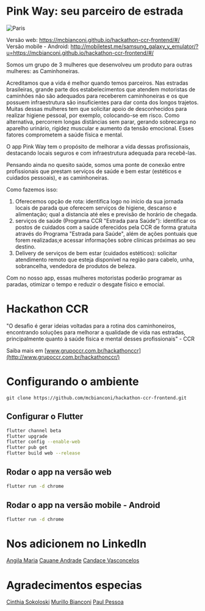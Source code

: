 # Pink Way: seu parceiro de estrada
<img src="https://media.discordapp.net/attachments/719238696821588032/721899775129157632/Screen_Shot_2020-06-14_at_22.31.39.png?width=1440&height=602" alt="Paris" class="center">

Versão web: https://mcbianconi.github.io/hackathon-ccr-frontend/#/ <br>
Versão mobile - Android: http://mobiletest.me/samsung_galaxy_y_emulator/?u=https://mcbianconi.github.io/hackathon-ccr-frontend/#/ <br>

Somos um grupo de 3 mulheres que desenvolveu um produto para outras mulheres: as Caminhoneiras.

Acreditamos que a vida é melhor quando temos parceiros. Nas estradas brasileiras, grande parte dos estabelecimentos que atendem motoristas de caminhões não são adequados para receberem caminhoneiras e os que possuem infraestrutura são insuficientes para dar conta dos longos trajetos. Muitas dessas mulheres tem que solicitar apoio de desconhecidos para realizar higiene pessoal, por exemplo, colocando-se em risco. Como alternativa, percorrem longas distâncias sem parar, gerando sobrecarga no aparelho urinário, rigidez muscular e aumento da tensão emocional. Esses fatores comprometem a saúde física e mental.

O app Pink Way tem o propósito de melhorar a vida dessas profissionais, destacando locais seguros e com infraestrutura adequada para recebê-las.

Pensando ainda no quesito saúde, somos uma ponte de conexão entre profissionais que prestam serviços de saúde e bem estar (estéticos e cuidados pessoais), e as caminhoneiras.

Como fazemos isso:

1.  Oferecemos opção de rota: identifica logo no início da sua jornada locais de parada que oferecem serviços de higiene, descanso e alimentação; qual a distancia até eles e previsão de horário de chegada.
2.  serviços de saúde (Programa CCR "Estrada para Saúde"): identificar os postos de cuidados com a saúde oferecidos pela CCR de forma gratuita através do Programa "Estrada para Saúde", além de ações pontuais que forem realizadas;e acessar informações sobre clínicas próximas ao seu destino.
3.  Delivery de serviços de bem estar (cuidados estéticos): solicitar atendimento remoto que esteja disponível na região para cabelo, unha, sobrancelha, vendedora de produtos de beleza.

Com no nosso app, essas mulheres motoristas poderão programar as paradas, otimizar o tempo e reduzir o desgate físico e emocial.

# Hackathon CCR
"O desafio é gerar ideias voltadas para a rotina dos caminhoneiros, encontrando soluções para melhorar a qualidade de vida nas estradas, principalmente quanto à saúde física e mental desses profissionais" - CCR

Saiba mais em [www.grupoccr.com.br/hackathonccr](http://www.grupoccr.com.br/hackathonccr/)

# Configurando o ambiente
```
git clone https://github.com/mcbianconi/hackathon-ccr-frontend.git
```

## Configurar o Flutter
```sh
flutter channel beta
flutter upgrade
flutter config --enable-web
flutter pub get
flutter build web --release
```

## Rodar o app na versão web
```sh
flutter run -d chrome
```

## Rodar o app na versão mobile - Android
```sh
flutter run -d chrome
```

# Nos adicionem no LinkedIn
[Angila Maria](https://www.linkedin.com/in/angila-maria-oliveira-brito-493056114/)
[Cauane Andrade](https://www.linkedin.com/in/cauane-andrade/)
[Candace Vasconcelos](https://www.linkedin.com/in/candace-vasconcelos)

# Agradecimentos especias
[Cinthia Sokoloski](https://www.linkedin.com/in/cinthiasokoloski/)
[Murillo Bianconi](https://github.com/mcbianconi)
[Paul Pessoa](https://br.linkedin.com/in/paulmspessoa/)
